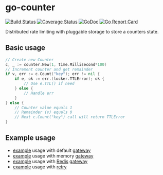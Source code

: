 # go-counter

[![Build Status](https://travis-ci.com/da440dil/go-counter.svg?branch=master)](https://travis-ci.com/da440dil/go-counter)
[![Coverage Status](https://coveralls.io/repos/github/da440dil/go-counter/badge.svg?branch=master)](https://coveralls.io/github/da440dil/go-counter?branch=master)
[![GoDoc](https://godoc.org/github.com/da440dil/go-counter?status.svg)](https://godoc.org/github.com/da440dil/go-counter)
[![Go Report Card](https://goreportcard.com/badge/github.com/da440dil/go-counter)](https://goreportcard.com/report/github.com/da440dil/go-counter)

Distributed rate limiting with pluggable storage to store a counters state.

## Basic usage

```go
// Create new Counter
c, _ := counter.New(1, time.Millisecond*100)
// Increment counter and get remainder
if v, err := c.Count("key"); err != nil {
	if e, ok := err.(locker.TTLError); ok {
		// Use e.TTL() if need
	} else {
		// Handle err
	}
} else {
	// Counter value equals 1
	// Remainder (v) equals 0
	// Next c.Count("key") call will return TTLError
}
```

## Example usage

- [example](./examples/counter-gateway-default/main.go) usage with default [gateway](./gateway/memory/memory.go)
- [example](./examples/counter-gateway-memory/main.go) usage with memory [gateway](./gateway/memory/memory.go)
- [example](./examples/counter-gateway-redis/main.go) usage with [Redis](https://redis.io) [gateway](./gateway/redis/redis.go)
- [example](./examples/counter-with-retry/main.go) usage with [retry](https://github.com/da440dil/go-runner)